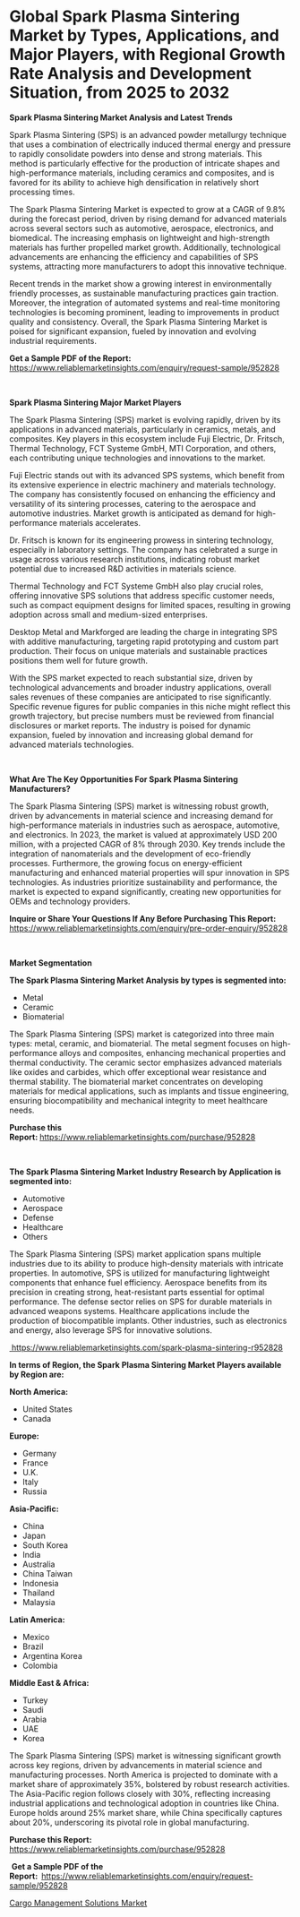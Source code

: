 <p><h1>Global Spark Plasma Sintering Market by Types, Applications, and Major Players, with Regional Growth Rate Analysis and Development Situation, from 2025 to 2032</h1></p><p><strong>Spark Plasma Sintering Market Analysis and Latest Trends</strong></p>
<p><p>Spark Plasma Sintering (SPS) is an advanced powder metallurgy technique that uses a combination of electrically induced thermal energy and pressure to rapidly consolidate powders into dense and strong materials. This method is particularly effective for the production of intricate shapes and high-performance materials, including ceramics and composites, and is favored for its ability to achieve high densification in relatively short processing times.</p><p>The Spark Plasma Sintering Market is expected to grow at a CAGR of 9.8% during the forecast period, driven by rising demand for advanced materials across several sectors such as automotive, aerospace, electronics, and biomedical. The increasing emphasis on lightweight and high-strength materials has further propelled market growth. Additionally, technological advancements are enhancing the efficiency and capabilities of SPS systems, attracting more manufacturers to adopt this innovative technique.</p><p>Recent trends in the market show a growing interest in environmentally friendly processes, as sustainable manufacturing practices gain traction. Moreover, the integration of automated systems and real-time monitoring technologies is becoming prominent, leading to improvements in product quality and consistency. Overall, the Spark Plasma Sintering Market is poised for significant expansion, fueled by innovation and evolving industrial requirements.</p></p>
<p><strong>Get a Sample PDF of the Report:&nbsp;</strong> <a href="https://www.reliablemarketinsights.com/enquiry/request-sample/952828?utm_campaign=2535&utm_medium=2&utm_source=Github&utm_content=ia&utm_term=07032025&utm_id=spark-plasma-sintering">https://www.reliablemarketinsights.com/enquiry/request-sample/952828</a></p>
<p>&nbsp;</p>
<p><strong>Spark Plasma Sintering Major Market Players</strong></p>
<p><p>The Spark Plasma Sintering (SPS) market is evolving rapidly, driven by its applications in advanced materials, particularly in ceramics, metals, and composites. Key players in this ecosystem include Fuji Electric, Dr. Fritsch, Thermal Technology, FCT Systeme GmbH, MTI Corporation, and others, each contributing unique technologies and innovations to the market.</p><p>Fuji Electric stands out with its advanced SPS systems, which benefit from its extensive experience in electric machinery and materials technology. The company has consistently focused on enhancing the efficiency and versatility of its sintering processes, catering to the aerospace and automotive industries. Market growth is anticipated as demand for high-performance materials accelerates.</p><p>Dr. Fritsch is known for its engineering prowess in sintering technology, especially in laboratory settings. The company has celebrated a surge in usage across various research institutions, indicating robust market potential due to increased R&D activities in materials science.</p><p>Thermal Technology and FCT Systeme GmbH also play crucial roles, offering innovative SPS solutions that address specific customer needs, such as compact equipment designs for limited spaces, resulting in growing adoption across small and medium-sized enterprises.</p><p>Desktop Metal and Markforged are leading the charge in integrating SPS with additive manufacturing, targeting rapid prototyping and custom part production. Their focus on unique materials and sustainable practices positions them well for future growth.</p><p>With the SPS market expected to reach substantial size, driven by technological advancements and broader industry applications, overall sales revenues of these companies are anticipated to rise significantly. Specific revenue figures for public companies in this niche might reflect this growth trajectory, but precise numbers must be reviewed from financial disclosures or market reports. The industry is poised for dynamic expansion, fueled by innovation and increasing global demand for advanced materials technologies.</p></p>
<p>&nbsp;</p>
<p><strong>What Are The Key Opportunities For Spark Plasma Sintering Manufacturers?</strong></p>
<p><p>The Spark Plasma Sintering (SPS) market is witnessing robust growth, driven by advancements in material science and increasing demand for high-performance materials in industries such as aerospace, automotive, and electronics. In 2023, the market is valued at approximately USD 200 million, with a projected CAGR of 8% through 2030. Key trends include the integration of nanomaterials and the development of eco-friendly processes. Furthermore, the growing focus on energy-efficient manufacturing and enhanced material properties will spur innovation in SPS technologies. As industries prioritize sustainability and performance, the market is expected to expand significantly, creating new opportunities for OEMs and technology providers.</p></p>
<p><strong>Inquire or Share Your Questions If Any Before Purchasing This Report:</strong> <a href="https://www.reliablemarketinsights.com/enquiry/pre-order-enquiry/952828?utm_campaign=2535&utm_medium=2&utm_source=Github&utm_content=ia&utm_term=07032025&utm_id=spark-plasma-sintering">https://www.reliablemarketinsights.com/enquiry/pre-order-enquiry/952828</a></p>
<p>&nbsp;</p>
<p><strong>Market Segmentation</strong></p>
<p><strong>The Spark Plasma Sintering Market Analysis by types is segmented into:</strong></p>
<p><ul><li>Metal</li><li>Ceramic</li><li>Biomaterial</li></ul></p>
<p><p>The Spark Plasma Sintering (SPS) market is categorized into three main types: metal, ceramic, and biomaterial. The metal segment focuses on high-performance alloys and composites, enhancing mechanical properties and thermal conductivity. The ceramic sector emphasizes advanced materials like oxides and carbides, which offer exceptional wear resistance and thermal stability. The biomaterial market concentrates on developing materials for medical applications, such as implants and tissue engineering, ensuring biocompatibility and mechanical integrity to meet healthcare needs.</p></p>
<p><strong>Purchase this Report:&nbsp;</strong><a href="https://www.reliablemarketinsights.com/purchase/952828?utm_campaign=2535&utm_medium=2&utm_source=Github&utm_content=ia&utm_term=07032025&utm_id=spark-plasma-sintering">https://www.reliablemarketinsights.com/purchase/952828</a></p>
<p>&nbsp;</p>
<p><strong>The Spark Plasma Sintering Market Industry Research by Application is segmented into:</strong></p>
<p><ul><li>Automotive</li><li>Aerospace</li><li>Defense</li><li>Healthcare</li><li>Others</li></ul></p>
<p><p>The Spark Plasma Sintering (SPS) market application spans multiple industries due to its ability to produce high-density materials with intricate properties. In automotive, SPS is utilized for manufacturing lightweight components that enhance fuel efficiency. Aerospace benefits from its precision in creating strong, heat-resistant parts essential for optimal performance. The defense sector relies on SPS for durable materials in advanced weapons systems. Healthcare applications include the production of biocompatible implants. Other industries, such as electronics and energy, also leverage SPS for innovative solutions.</p></p>
<p><a href="https://www.reliablemarketinsights.com/spark-plasma-sintering-r952828?utm_campaign=2535&utm_medium=2&utm_source=Github&utm_content=ia&utm_term=07032025&utm_id=spark-plasma-sintering">&nbsp;https://www.reliablemarketinsights.com/spark-plasma-sintering-r952828</a></p>
<p><strong>In terms of Region, the Spark Plasma Sintering Market Players available by Region are:</strong></p>
<p>
    <p> <strong> North America: </strong>
        <ul>
            <li>United States</li>
            <li>Canada</li>
        </ul>
        </p> 
    <p> <strong> Europe: </strong>
        <ul>
            <li>Germany</li>
            <li>France</li>
            <li>U.K.</li>
            <li>Italy</li>
            <li>Russia</li>
        </ul>
        </p> 
    <p> <strong> Asia-Pacific: </strong>
        <ul>
            <li>China</li>
            <li>Japan</li>
            <li>South Korea</li>
            <li>India</li>
            <li>Australia</li>
            <li>China Taiwan</li>
            <li>Indonesia</li>
            <li>Thailand</li>
            <li>Malaysia</li>
        </ul>
        </p> 
    <p> <strong> Latin America: </strong>
        <ul>
            <li>Mexico</li>
            <li>Brazil</li>
            <li>Argentina Korea</li>
            <li>Colombia</li>
        </ul>
        </p> 
    <p> <strong> Middle East & Africa: </strong>
        <ul>
            <li>Turkey</li>
            <li>Saudi</li>
            <li>Arabia</li>
            <li>UAE</li>
            <li>Korea</li>
        </ul>
    </p>
    </p>
<p><p>The Spark Plasma Sintering (SPS) market is witnessing significant growth across key regions, driven by advancements in material science and manufacturing processes. North America is projected to dominate with a market share of approximately 35%, bolstered by robust research activities. The Asia-Pacific region follows closely with 30%, reflecting increasing industrial applications and technological adoption in countries like China. Europe holds around 25% market share, while China specifically captures about 20%, underscoring its pivotal role in global manufacturing.</p></p>
<p><strong>Purchase this Report: </strong><a href="https://www.reliablemarketinsights.com/purchase/952828?utm_campaign=2535&utm_medium=2&utm_source=Github&utm_content=ia&utm_term=07032025&utm_id=spark-plasma-sintering">https://www.reliablemarketinsights.com/purchase/952828</a></p>
<p>&nbsp;<strong>Get a Sample PDF of the Report:&nbsp;&nbsp;</strong><a href="https://www.reliablemarketinsights.com/enquiry/request-sample/952828?utm_campaign=2535&utm_medium=2&utm_source=Github&utm_content=ia&utm_term=07032025&utm_id=spark-plasma-sintering">https://www.reliablemarketinsights.com/enquiry/request-sample/952828</a></p>
<p><strong></strong></p>
<p><p><a href="https://github.com/FahadAhmed223/Market-Research-Report-List-1/blob/main/cargo-management-solutions-market.md?utm_campaign=2535&utm_medium=2&utm_source=Github&utm_content=ia&utm_term=07032025&utm_id=spark-plasma-sintering">Cargo Management Solutions Market</a></p></p>